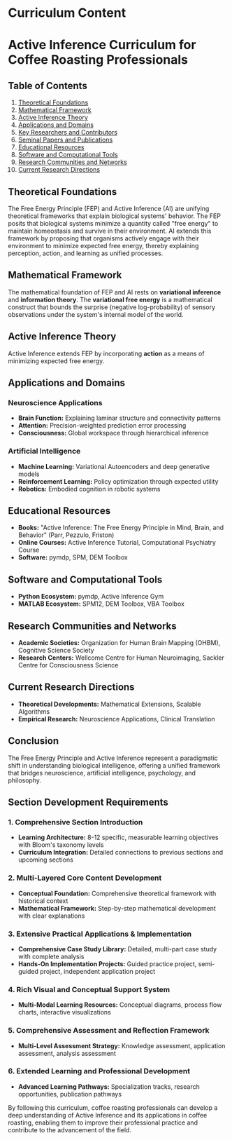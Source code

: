# Curriculum Content

# Active Inference Curriculum for Coffee Roasting Professionals

## Table of Contents

1. [Theoretical Foundations](#theoretical-foundations)
2. [Mathematical Framework](#mathematical-framework)
3. [Active Inference Theory](#active-inference-theory)
4. [Applications and Domains](#applications-and-domains)
5. [Key Researchers and Contributors](#key-researchers-and-contributors)
6. [Seminal Papers and Publications](#seminal-papers-and-publications)
7. [Educational Resources](#educational-resources)
8. [Software and Computational Tools](#software-and-computational-tools)
9. [Research Communities and Networks](#research-communities-and-networks)
10. [Current Research Directions](#current-research-directions)

## Theoretical Foundations

The Free Energy Principle (FEP) and Active Inference (AI) are unifying theoretical frameworks that explain biological systems' behavior. The FEP posits that biological systems minimize a quantity called "free energy" to maintain homeostasis and survive in their environment. AI extends this framework by proposing that organisms actively engage with their environment to minimize expected free energy, thereby explaining perception, action, and learning as unified processes.

## Mathematical Framework

The mathematical foundation of FEP and AI rests on **variational inference** and **information theory**. The **variational free energy** is a mathematical construct that bounds the surprise (negative log-probability) of sensory observations under the system's internal model of the world.

## Active Inference Theory

Active Inference extends FEP by incorporating **action** as a means of minimizing expected free energy.

## Applications and Domains

### Neuroscience Applications

* **Brain Function:** Explaining laminar structure and connectivity patterns
* **Attention:** Precision-weighted prediction error processing
* **Consciousness:** Global workspace through hierarchical inference

### Artificial Intelligence

* **Machine Learning:** Variational Autoencoders and deep generative models
* **Reinforcement Learning:** Policy optimization through expected utility
* **Robotics:** Embodied cognition in robotic systems

## Educational Resources

* **Books:** "Active Inference: The Free Energy Principle in Mind, Brain, and Behavior" (Parr, Pezzulo, Friston)
* **Online Courses:** Active Inference Tutorial, Computational Psychiatry Course
* **Software:** pymdp, SPM, DEM Toolbox

## Software and Computational Tools

* **Python Ecosystem:** pymdp, Active Inference Gym
* **MATLAB Ecosystem:** SPM12, DEM Toolbox, VBA Toolbox

## Research Communities and Networks

* **Academic Societies:** Organization for Human Brain Mapping (OHBM), Cognitive Science Society
* **Research Centers:** Wellcome Centre for Human Neuroimaging, Sackler Centre for Consciousness Science

## Current Research Directions

* **Theoretical Developments:** Mathematical Extensions, Scalable Algorithms
* **Empirical Research:** Neuroscience Applications, Clinical Translation

## Conclusion

The Free Energy Principle and Active Inference represent a paradigmatic shift in understanding biological intelligence, offering a unified framework that bridges neuroscience, artificial intelligence, psychology, and philosophy.

## Section Development Requirements

### 1. Comprehensive Section Introduction

* **Learning Architecture:** 8-12 specific, measurable learning objectives with Bloom's taxonomy levels
* **Curriculum Integration:** Detailed connections to previous sections and upcoming sections

### 2. Multi-Layered Core Content Development

* **Conceptual Foundation:** Comprehensive theoretical framework with historical context
* **Mathematical Framework:** Step-by-step mathematical development with clear explanations

### 3. Extensive Practical Applications & Implementation

* **Comprehensive Case Study Library:** Detailed, multi-part case study with complete analysis
* **Hands-On Implementation Projects:** Guided practice project, semi-guided project, independent application project

### 4. Rich Visual and Conceptual Support System

* **Multi-Modal Learning Resources:** Conceptual diagrams, process flow charts, interactive visualizations

### 5. Comprehensive Assessment and Reflection Framework

* **Multi-Level Assessment Strategy:** Knowledge assessment, application assessment, analysis assessment

### 6. Extended Learning and Professional Development

* **Advanced Learning Pathways:** Specialization tracks, research opportunities, publication pathways

By following this curriculum, coffee roasting professionals can develop a deep understanding of Active Inference and its applications in coffee roasting, enabling them to improve their professional practice and contribute to the advancement of the field.